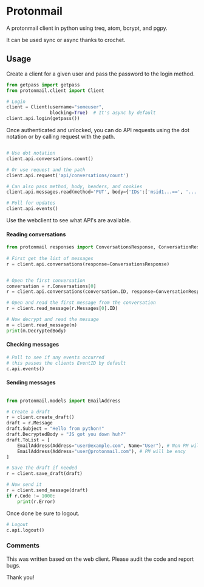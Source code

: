 # Protonmail

A protonmail client in python using treq, atom, bcrypt, and pgpy. 

It can be used sync or async thanks to crochet.


## Usage

Create a client for a given user and pass the password to the login method.

```python
from getpass import getpass
from protonmail.client import Client

# Login
client = Client(username="someuser", 
                blocking=True)  # It's async by default
client.api.login(getpass())


```

Once authenticated and unlocked, you can do API requests using the dot 
notation or by calling request with the path. 

```python

# Use dot notation 
client.api.conversations.count()

# Or use request and the path
client.api.request('api/conversations/count')

# Can also pass method, body, headers, and cookies
client.api.messages.read(method='PUT', body={'IDs':['msid1...==', '...']})

# Poll for updates
client.api.events()


```

Use the webclient to see what API's are available.

#### Reading conversations


```python
from protonmail responses import ConversationsResponse, ConversationResponse 
 
# First get the list of messages
r = client.api.conversations(response=ConversationsResponse)


# Open the first conversation
conversation = r.Conversations[0]
r = client.api.conversations(conversation.ID, response=ConversationResponse)

# Open and read the first message from the conversation
r = client.read_message(r.Messages[0].ID)

# Now decrypt and read the message
m = client.read_message(m)
print(m.DecryptedBody)


```

#### Checking messages

```python
# Poll to see if any events occurred
# this passes the clients EventID by default
c.api.events() 

```

#### Sending messages

```python

from protonmail.models import EmailAddress

# Create a draft
r = client.create_draft()
draft = r.Message
draft.Subject = "Hello from python!"
draft.DecryptedBody = "JS got you down huh?"
draft.ToList = [
    EmailAddress(Address="user@example.com", Name="User"), # Non PM will be cleartext
    EmailAddress(Address="user@protonmail.com"), # PM will be ency
]

# Save the draft if needed
r = client.save_draft(draft)

# Now send it
r = client.send_message(draft)
if r.Code != 1000:
    print(r.Error)

```

Once done be sure to logout. 

```python
# Logout
c.api.logout()
```


### Comments

This was written based on the web client. Please audit the code and report bugs.

Thank you!
